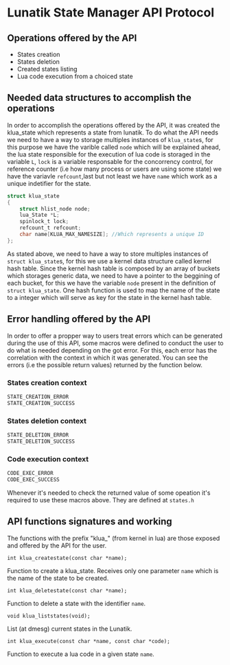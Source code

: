 # Lunatik State Manager API Protocol
## Operations offered by the API

-   States creation
-   States deletion
-   Created states listing
-   Lua code execution from a choiced state

## Needed data structures to accomplish the operations

In order to accomplish the operations offered by the API, it was created the klua_state which represents a state from lunatik. To do what the API needs we need to have a way to storage multiples instances of `klua_state`s, for this purpose we have the varible called `node` which will be explained ahead, the lua state responsible for the execution of lua code is storaged in the variable `L`, `lock` is a variable responsable for the concorrency control, for reference counter (i.e how many process or users are using some state) we have the variavle `refcount`,last but not least we have `name` which work as a unique indetifier for the state.

```c
struct klua_state  
{
	struct hlist_node node;
	lua_State *L;  
	spinlock_t lock;
	refcount_t refcount;
	char name[KLUA_MAX_NAMESIZE]; //Which represents a unique ID  
};
```
As stated above, we need to have a way to store multiples instances of `struct klua_state`s, for this we use a kernel data structure called kernel hash table. Since the kernel hash table is composed by an array of buckets which storages generic data, we need to have a pointer to the beggining of each bucket, for this we have the variable `node` present in the definition of `struct klua_state`. One hash function is used to map the name of the state to a integer which will serve as key for the state in the kernel hash table.



## Error handling offered by the API

In order to offer a propper way to users treat errors which can be generated during the use of this API, some macros were defined to conduct the user to do what is needed depending on the got error. For this, each error has the correlation with the context in which it was generated. You can see the errors (i.e the possible return values) returned by the function below.

### States creation context

```c
STATE_CREATION_ERROR
STATE_CREATION_SUCCESS
```

### States deletion context

```c
STATE_DELETION_ERROR
STATE_DELETION_SUCCESS
```

### Code execution context

```c
CODE_EXEC_ERROR
CODE_EXEC_SUCCESS
```

Whenever it's needed to check the returned value of some opeation it's required to use these macros above. They are defined at `states.h`

## API functions signatures and working

The functions with the prefix "klua_" (from kernel in lua) are those exposed and offered by the API for the user.

`int klua_createstate(const char *name);`

Function to create a klua_state. Receives only one parameter `name` which is the name of the state to be created.

`int klua_deletestate(const char *name);`

Function to delete a state with the identifier `name`.

`void klua_liststates(void);`

List (at dmesg) current states in the Lunatik.

`int klua_execute(const char *name, const char *code);`

Function to execute a lua code in a given state `name`.
